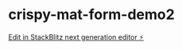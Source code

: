 # crispy-mat-form-demo2

[Edit in StackBlitz next generation editor ⚡️](https://stackblitz.com/~/github.com/harikvpy/crispy-mat-form-demo2)
